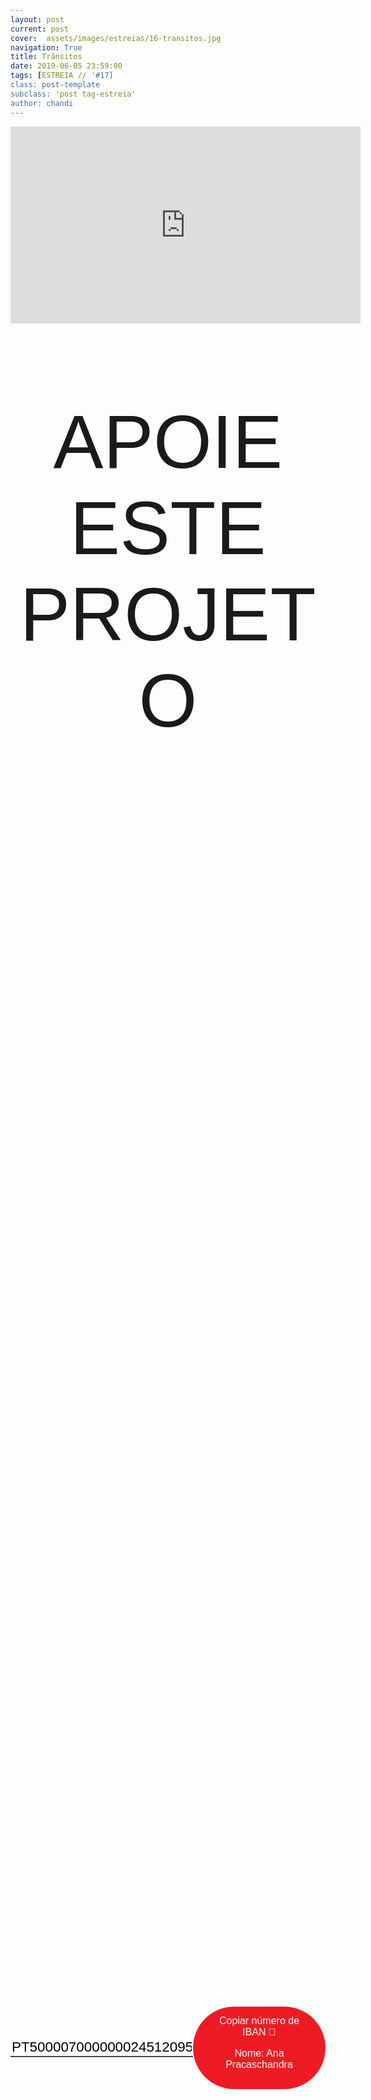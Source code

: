 ```yaml
---
layout: post
current: post
cover:  assets/images/estreias/16-transitos.jpg
navigation: True
title: Trânsitos
date: 2019-06-05 23:59:00
tags: [ESTREIA // '#17]
class: post-template
subclass: 'post tag-estreia'
author: chandi
---
```


<!-- warning: keep the content after the ? in the link, for autoplay -->
<iframe width="560" height="315" src="https://www.youtube.com/embed/r_0CxuBHZFU?rel=0&amp;autoplay=1&amp;controls=0&amp;showinfo=0" frameborder="0" allow="accelerometer; autoplay; encrypted-media; gyroscope; picture-in-picture" allowfullscreen></iframe>



<!-- CSS code for some personalization -->
<style>
    .button {
      margin: auto;  
      display: block;
      border-radius: 70px;
      background-color: #ED1C24;
      border: none;
      color: #FFFFFF;
      text-align: center;
      font-family: "Verdana", sans-serif;
      font-size: 2.6rem;
      padding: 20px;
      width: 25rem;
      transition: all 0.5s;
      cursor: pointer;
    }
    
    .button span {
      cursor: pointer;
      display: inline-block;
      position: relative;
      transition: 0.5s;
    }
    
    .button span:after {
      content: '\00bb';
      position: absolute;
      opacity: 0;
      top: 0;
      right: -20px;
      transition: 0.5s;
    }
    
    .button:hover span {
      padding-right: 25px;
    }
    
    .button:hover span:after {
      opacity: 1;
      right: 0;
       display: inline-block;
    }


    .apoia {
        font-family: "Avant Garde", Avantgarde, "Century Gothic", CenturyGothic, "AppleGothic", sans-serif;
        font-size: 3vmax;
        text-align: center;
        text-transform: uppercase;
        text-rendering: optimizeLegibility;
    }


    .iban{
      margin: auto;  
      text-align: center;
      font-family: "Verdana", sans-serif;
      font-size: 1.8rem;
      padding-top: 2rem;
    }

    .btn {
      border: none;
      background-color: inherit;
      padding: 14px 28px;
      font-size: 16px;
      cursor: pointer;
      display: inline-block;
      font-family: "Verdana", sans-serif;
      border-radius: 70px;
    }

    .btn:hover {background: #454545;}

    .success {color: green;}
    .info {color: dodgerblue;}
    .warning {color: orange;}
    .danger {color: red;}
    .default {color: black;}

    /* Blue */
    .info {
      color: white;
      background: #2196F3;
      background-color: #ED1C24;
      font-family: "Verdana", sans-serif;
    }

    .info:hover {
      background: #454545;
      color: white;
    }

    .no-outline:focus {
      outline: none;
    }

  .info_numbers{
    font-family: "Verdana", sans-serif;
    font-size: 1.4rem;
  }
    
    .centerthat{
      height: 100%;
      display: flex;
      align-items: center;
      justify-content: center;
    }

    input {
      border-top-style: hidden;
      border-right-style: hidden;
      border-left-style: hidden;
      border-bottom-style: groove;
    }

</style>

<!-- JAVASCRIPT functions for autocopying text-->
<script>
function myFunction() {
  /* Get the text field */
  var copyText = document.getElementById("myInput");

  /* Select the text field */
  copyText.select();
  copyText.setSelectionRange(0, 99999); /*For mobile devices*/

  /* Copy the text inside the text field */
  document.execCommand("copy");

  // /* Alert the copied text */
  // alert("Copied the text: " + copyText.value);
}
function myFunction2() {
  /* Get the text field */
  var copyText = document.getElementById("myInput2");

  /* Select the text field */
  copyText.select();
  copyText.setSelectionRange(0, 99999); /*For mobile devices*/

  /* Copy the text inside the text field */
  document.execCommand("copy");

  // /* Alert the copied text */
  // alert("Copied the text: " + copyText.value);
}
</script>




<div class="center">
    <p class = "apoia">Apoie este projeto</p> 
    
<br>
<div class = "centerthat">
  <!-- The text field -->
  <input type="text" class="no-outline info_numbers" value="PT50000700000002451209523" id="myInput"> 
  <!-- The button used to copy the text -->
  <button class="btn info"  onclick="myFunction()">Copiar número de IBAN 🏧 <br />

  Nome: Ana Pracaschandra </button>
</div>
<br>
<br>

</div>  

<br>


Baseado em viagens internas e geográficas, o espectáculo Trânsitos explora ambientes e estórias distintas através da música, poesia e diálogo com o público.

À custa da emergência de se sentir em “Casa” Chandi Oliveira, migrante de segunda geração e com sangue de pelo menos três continentes, partiu em busca de si mesma nas estórias de outros.

Através destas viagens, inspira-se para nas suas criações manifestar ambientes intimistas resultantes de um cruzamento de linguagens artísticas como a musica, a literatura e a performance. Os temas trabalhados são as raízes, identidade cultural, migração, a sensação de casa.

Neste caminho que já percorreu Cabo Verde, Brasil, Holanda, Alemanha e Itália, encontrou Lúcio Vieira, músico completo, compositor e com um background rico e diverso na música de fusão e da lusofonia, com quem começou a trabalhar este novo projecto em 2019.

“Trânsitos” é o show que apela à presença consciente de cada passo dado no caminho do Agora.

#### Chandi Oliveira - Voz
#### Lúcio Vieira - Baixo, Guitarra e Teclado

-

## Segue Chandi Oliveira
* Facebook: <a href="https://www.facebook.com/chandi.oliveira/">https://www.facebook.com/chandi.oliveira/</a>
* Instagram: <a href="https://www.instagram.com/chandiartist/">https://www.instagram.com/chandiartist/</a>
* Twitter: <a href="https://www.youtube.com/channel/UCbcXncY_UaW99DPS7PoSa4A">https://www.youtube.com/channel/UCbcXncY_UaW99DPS7PoSa4A</a>


